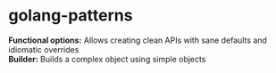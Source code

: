 # golang-patterns

**Functional options:** Allows creating clean APIs with sane defaults and idiomatic overrides <br>
**Builder:** Builds a complex object using simple objects